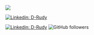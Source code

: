 ![](https://img.shields.io/badge/<Language>-<Java>-informational?style=flat&logo=<LOGO_NAME>&logoColor=white&color=2bbc8a)


[![Linkedin: D-Rudy](https://img.shields.io/badge/-D-Rudy-blue?style=flat-square&logo=Linkedin&logoColor=white&link=www.linkedin.com/in/rudyduriez)](https://www.linkedin.com/in/rudyduriez)


[![Linkedin:  D-Rudy](https://img.shields.io/badge/-D-Rudy-blue?style=flat-square&logo=Linkedin&logoColor=white&link=https://www.linkedin.com/in/rudyduriez/)](https://www.linkedin.com/in/rudyduriez/)
![GitHub followers](https://img.shields.io/github/followers/D-Rudy?label=Follow&style=social)
